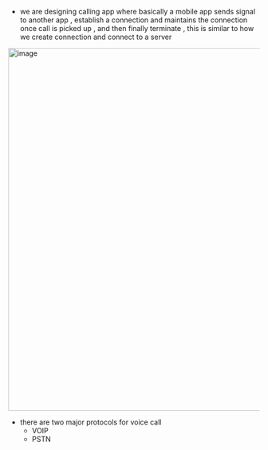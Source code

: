 -  we are designing calling app where basically a mobile app sends signal to another app , establish a connection and maintains the connection once call is picked up , and then finally terminate , this is similar to how we create connection and connect to a server

<img width="649" height="729" alt="image" src="https://github.com/user-attachments/assets/7a28d127-3927-41d5-bd33-02f21193e9c0" />

- there are two major protocols for voice call
    - VOIP
    - PSTN
